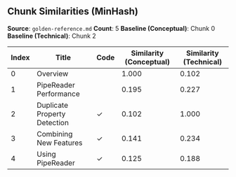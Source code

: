 ## Chunk Similarities (MinHash)

**Source**: `golden-reference.md`
**Count**: 5
**Baseline (Conceptual)**: Chunk 0
**Baseline (Technical)**: Chunk 2

| Index | Title | Code | Similarity (Conceptual) | Similarity (Technical) |
|-------|-------|------|-------------------------|------------------------|
| 0 | Overview |  | 1.000 | 0.102 |
| 1 | PipeReader Performance |  | 0.195 | 0.227 |
| 2 | Duplicate Property Detection | ✓ | 0.102 | 1.000 |
| 3 | Combining New Features | ✓ | 0.141 | 0.234 |
| 4 | Using PipeReader | ✓ | 0.125 | 0.188 |


